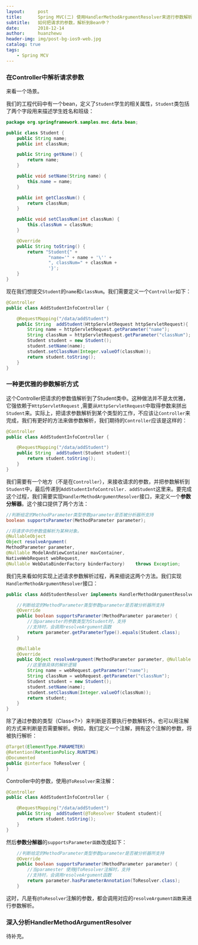 ```yaml
---
layout:     post
title:      Spring MVC(二) 使用HandlerMethodArgumentResolver来进行参数解析
subtitle:   如何把请求的参数，解析到Bean中？
date:       2018-12-14
author:     huanzhewu
header-img: img/post-bg-ios9-web.jpg
catalog: true
tags:
    - Spring MCV
---
```




### 在Controller中解析请求参数

来看一个场景。

我们的工程代码中有一个bean，定义了`Student`学生的相关属性，`Student`类包括了两个字段用来描述学生姓名和班级：

```java
package org.springframework.samples.mvc.data.bean;

public class Student {
    public String name;
    public int classNum;

    public String getName() {
        return name;
    }

    public void setName(String name) {
        this.name = name;
    }

    public int getClassNum() {
        return classNum;
    }

    public void setClassNum(int classNum) {
        this.classNum = classNum;
    }

    @Override
    public String toString() {
        return "Student{" +
                "name='" + name + '\'' +
                ", classNum=" + classNum +
                '}';
    }
}
```

现在我们想提交`Student`的`name`和`classNum`。我们需要定义一个`Controller`如下：

``` java
@Controller
public class AddStudentInfoController {

    @RequestMapping("/data/addStudent")
    public String  addStudent(HttpServletRequest httpServletRequest){
        String name = httpServletRequest.getParameter("name");
        String classNum = httpServletRequest.getParameter("classNum");
        Student student = new Student();
        student.setName(name);
        student.setClassNum(Integer.valueOf(classNum));
        return student.toString();
    }
}
```

### 一种更优雅的参数解析方式

这个Controller把请求的参数值解析到了Student类中。这种做法并不是太优雅，它强依赖于`HttpServletRequest` ,需要从`HttpServletRequest`中取得参数来拼出`Student`来。实际上，把请求参数解析到某个类型的工作，不应该让`Controller`来完成，我们有更好的方法来做参数解析，我们期待的`Controller`应该是这样的：

```java
@Controller
public class AddStudentInfoController {

    @RequestMapping("/data/addStudent")
    public String  addStudent(Student student){
        return student.toString();
    }
}
```

我们需要有一个地方（不是在`Controller`），来接收请求的参数，并把参数解析到`Student`中，最后传递到`AddStudentInfoController. addStudent`这里来。要完成这个过程，我们需要实现`HandlerMethodArgumentResolver`接口，来定义一个**参数分解器**。这个接口提供了两个方法：

``` java
//判断给定的MethodParameter类型参数parameter是否被分析器所支持
boolean supportsParameter(MethodParameter parameter);
```

``` java
//将请求中的参数值解析为某种对象。
@NullableObject 
Object resolveArgument(
MethodParameter parameter,
@Nullable ModelAndViewContainer mavContainer,      		
NativeWebRequest webRequest, 
@Nullable WebDataBinderFactory binderFactory)    throws Exception;
```

我们先来看如何实现上述请求参数解析过程，再来细说这两个方法。我们实现`HandlerMethodArgumentResolver`接口：

```java
public class AddStudentResolver implements HandlerMethodArgumentResolver{

    //判断给定的MethodParameter类型参数parameter是否被分析器所支持
    @Override
    public boolean supportsParameter(MethodParameter parameter) {
        //当paramester的参数类型为Student时，支持
        //支持时，会调用resolveArgument函数
        return parameter.getParameterType().equals(Student.class);
    }

    @Nullable
    @Override
    public Object resolveArgument(MethodParameter parameter, @Nullable ModelAndViewContainer mavContainer, NativeWebRequest webRequest, @Nullable WebDataBinderFactory binderFactory) throws Exception {
        //这里做具体的解析逻辑
        String name = webRequest.getParameter("name");
        String classNum = webRequest.getParameter("classNum");
        Student student = new Student();
        student.setName(name);
        student.setClassNum(Integer.valueOf(classNum));
        return student;
    }
}

```

除了通过参数的类型（Class<?>）来判断是否要执行参数解析外，也可以用注解的方式来判断是否需要解析。例如，我们定义一个注解，拥有这个注解的参数，将被执行解析：

```java
@Target(ElementType.PARAMETER)
@Retention(RetentionPolicy.RUNTIME)
@Documented
public @interface ToResolver {
}
```

Controller中的参数，使用`@ToResolver`来注解：

```java
@Controller
public class AddStudentInfoController {

    @RequestMapping("/data/addStudent")
    public String  addStudent(@ToResolver Student student){
        return student.toString();
    }
}
```

然后**参数分解器**的`supportsParameter函数`改成如下：

```java
    //判断给定的MethodParameter类型参数parameter是否被分析器所支持
    @Override
    public boolean supportsParameter(MethodParameter parameter) {
        //当paramester 使用@ToResolver注解时，支持
        //支持时，会调用resolveArgument函数
        return parameter.hasParameterAnnotation(ToResolver.class);
    }
```

这时，凡是有`@ToResolver`注解的参数，都会调用对应的`resolveArgument函数`来进行参数解析。

### 深入分析HandlerMethodArgumentResolver

待补充。

